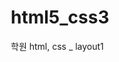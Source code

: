 # html5_css3
학원 html, css _ layout1

<!DOCTYPE html>
<html>
    <head>
        <title>html5_css3</title>
        <style>
            * {
                box-sizing: border-box; 
                /* width 안에 padding, border 포함시켜서 사용 */
            }
            
            body {
                font-family: Arial;
                padding: 10px; /* top r b l */
                background: #f1f1f1;
            }
            
            .header {
                padding: 30px;
                text-align: center;
                background: #FFFFFF;
            }

            .header h1 {
                font-size: 50px;
            }

            .topnav {
                background-color: #333;
                overflow: hidden;          /*이걸해줘야지 배경색이 나타남*/
            }

            .topnav a {
                float: left;
                display: block;
                padding: 14px 16px;
                color: #f2f2f2;
                text-align: center;
                text-decoration: none;
            }

            .topnav a:hover {
                background-color: #ddd;
                color: black;
            }

            .leftcolumn {
                float: left;
                width: 75%;
                background-color: white;
                padding: 20px;
                margin-top: 20px;
            }

            .rightcolumn {
                float: left;
                width: 25%;
                background-color: white;
                padding: 20px;
                margin-top: 20px;
            }

            .fakeimg {
                background-color: #aaa;
                width: 100%;
                padding: 20px;
            }

            .card {
                border-color: pink;
                padding: 20px;
                margin-top: 20px;
            }

            .row::after {
                content: "";
                display: table;
                clear: both;
            }

            .footer {
                padding: 20px;
                text-align: center;
                background: #ddd;
                margin-top: 20px;
            }

            @media screen and (max-width: 800px) {
                .leftcolumn, .rightcolumn {   
                    width: 100%;
                    padding: 0;
                }
            }

            @media screen and (max-width: 400px) {
                .topnav a {
                    float: none;
                    width: 100%;
                }
            }

        </style>
    </head>
    <body>
        <div class="header">
            <h1>My Website</h1>
            <p>안녕하세요</p>
        </div>
        <div class="topnav">
            <a href="#">link1</a>
            <a href="#">link2</a>
            <a href="#">link3</a>
            <a href="#">link4</a>
        </div>

        <div class="row"> <!-- 메인을 감싸는 div 태그-->
            <div class="leftcolumn"><!-- 왼쪽을 감싸는 div 태그-->
                <div class="card">
                    <h2>TITLE HEADING</h2>
                    <h5>Title description, Dec 7, 2017</h5>
                    <div class="fakeimg" style="height: 200px;">  <!-- 이미지가 삽입된 div 태그-->
                        이미지
                    </div>
                    <P>Some text..</P>
                    <p>왼쪽상단 단락내용</p>
                </div>
                <div class="card">
                    <h2>TITLE HEADING</h2>
                    <h5>Title description, Sep 2, 2017</h5>
                    <div class="fakeimg" style="height: 200px;">  <!-- 이미지가 삽입된 div 태그-->
                        이미지
                    </div>
                    <P>Some text..</P>
                    <p>왼쪽하단 단락내용</p>
                </div>
            </div>
            <div class="rightcolumn"><!-- 오른쪽을 감싸는 div 태그-->
                <div class="card">
                    <h2>About me</h2>
                    <div class="fakeimg">
                        이미지
                    </div>
                    <div>
                        <p>Some text about me</p>
                    </div>
                </div>
                <div class="card">
                    <h3>Popular post</h3>
                    <div class="fakeimg" style="height: 100px;">이미지</div>
                    <div class="fakeimg" style="height: 100px;">이미지</div>
                    <div class="fakeimg" style="height: 100px;">이미지</div>
                </div>
                <div class="card">
                    <h3>Follow Me</h3>
                    <p>Some text..</p>
                </div>
            </div>
        </div>

        <div class="footer"> <!-- foot을 감싸는 div 태그-->
            <h2>footer</h2>
        </div>

    </body>
</html>
